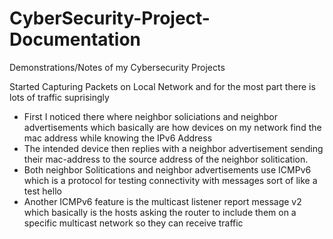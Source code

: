 # CyberSecurity-Project-Documentation
Demonstrations/Notes of my Cybersecurity Projects


Started Capturing Packets on Local Network and for the most part there is lots of traffic suprisingly 
* First I noticed there where neighbor soliciations and neighbor advertisements which basically are how devices on my network find the mac address while knowing the IPv6 Address
* The intended device then replies with a neighbor advertisement sending their mac-address to the source address of the neighbor solitication.
* Both neighbor Solitications and neighbor advertisements use ICMPv6 which is a protocol for testing connectivity with messages sort of like a test hello
* Another ICMPv6 feature is the multicast listener report message v2 which basically is the hosts asking the router to include them on a specific multicast network so they can receive traffic
